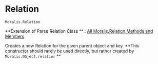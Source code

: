 # Relation

`Moralis.Relation`

**Extension of Parse Relation Class ** :  [All Moralis.Relation Methods and Members ](https://parseplatform.org/Parse-SDK-JS/api/master/Parse.Relation.html)

Creates a new Relation for the given parent object and key. **This constructor should rarely be used directly, but rather created by `Moralis.Object.relation` **


